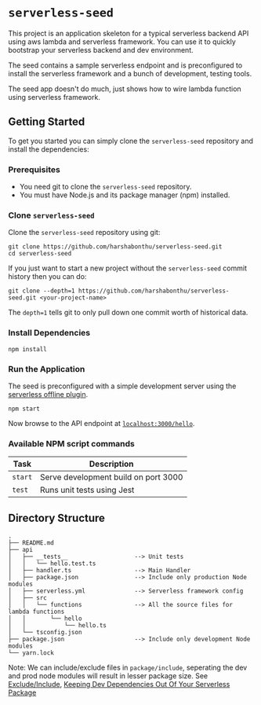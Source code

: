 # `serverless-seed`

This project is an application skeleton for a typical serverless backend API using aws lambda and serverless framework. You can use it
to quickly bootstrap your serverless backend and dev environment.

The seed contains a sample serverless endpoint and is preconfigured to install the serverless
framework and a bunch of development, testing tools.

The seed app doesn't do much, just shows how to wire lambda function using serverless framework.


## Getting Started

To get you started you can simply clone the `serverless-seed` repository and install the dependencies:

### Prerequisites

- You need git to clone the `serverless-seed` repository.
- You must have Node.js and its package manager (npm) installed.

### Clone `serverless-seed`

Clone the `serverless-seed` repository using git:

```
git clone https://github.com/harshabonthu/serverless-seed.git
cd serverless-seed
```

If you just want to start a new project without the `serverless-seed` commit history then you can do:

```
git clone --depth=1 https://github.com/harshabonthu/serverless-seed.git <your-project-name>
```

The `depth=1` tells git to only pull down one commit worth of historical data.

### Install Dependencies

```
npm install
```

### Run the Application

The seed is preconfigured with a simple development server  using the [serverless offline plugin](https://github.com/dherault/serverless-offline).

```
npm start
```

Now browse to the API endpoint at [`localhost:3000/hello`](http://localhost:3000/hello).

### <a name="npm-scripts"></a> Available NPM script commands
| Task                  | Description                                                                                                    |
|-----------------------|----------------------------------------------------------------------------------------------------------------|
| `start`               | Serve development build on port 3000                                                                            |
| `test`                | Runs unit tests using Jest    

## Directory Structure
```
.
├── README.md
├── api
│   ├── __tests__                   --> Unit tests
│   │   └── hello.test.ts
│   ├── handler.ts                  --> Main Handler
│   ├── package.json                --> Include only production Node modules
│   ├── serverless.yml              --> Serverless framework config
│   ├── src
│   │   └── functions               --> All the source files for lambda functions
│   │       └── hello
│   │           └── hello.ts
│   └── tsconfig.json
├── package.json                    --> Include only development Node modules
└── yarn.lock                               
```

Note: We can include/exclude files in `package/include`, seperating the dev and prod node modules will result in lesser package size. See [Exclude/Include](https://serverless.com/framework/docs/providers/aws/guide/packaging#exclude--include), [Keeping Dev Dependencies Out Of Your Serverless Package](http://www.goingserverless.com/blog/keeping-dev-dependencies-out-of-your-serverless-package)